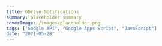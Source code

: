 ```yaml
---
title: GDrive Notifications
summary: placeholder summary
coverImage: /images/placeholder.png
tags: ["Google API", "Google Apps Script", "JavaScript"]
date: "2021-05-28"
---
```

